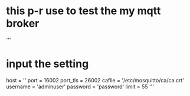# this p-r use to test the my mqtt broker 

'''
# input the setting
host = ''
port = 16002
port_tls = 26002
cafile = '/etc/mosquitto/ca/ca.crt'
username = 'adminuser'
password = 'password'
limit = 55
'''
